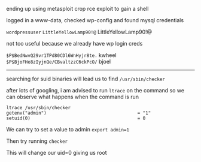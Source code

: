 ending up using metasploit crop rce exploit to gain a shell

logged in a www-data, checked wp-config and found mysql credentials

`wordpressuser`
`LittleYellowLamp90!@`
LittleYellowLamp90!@

not too useful because we already have wp login creds

`$P$BedNwvQ29vr1TPd80CDl6WnHyjr8te.` kwheel
`$P$BjoFHe8zIyjnQe/CBvaltzzC6ckPcO/` bjoel

---

searching for suid binaries will lead us to find `/usr/sbin/checker`

after lots of googling, i am advised to run `ltrace` on the command so we can observe what happens when the command is run

```
ltrace /usr/sbin/checker
getenv("admin")                                  = "1"
setuid(0)                                        = 0
```

We can try to set a value to admin
`export admin=1`

Then try running `checker` 

This will change our uid=0 giving us root